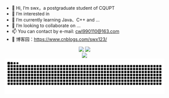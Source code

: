 - 👋 Hi, I’m swx，a postgraduate student of CQUPT
- 👀 I’m interested in 
- 🌱 I’m currently learning Java、C++ and ...
- 💞️ I’m looking to collaborate on ...
- 📫 You can contact by e-mail: cwl990110@163.com
- 🎈 博客园：https://www.cnblogs.com/swx123/

<!---
[https://github.com/anuraghazra/github-readme-stats/blob/master/docs/readme_cn.md](https://www.yuque.com/achuan-2/blog/dq718n)
--->
<div align="center">
<span>  </span>
<img height="170px" src="https://github-readme-stats.vercel.app/api?username=578223592" /><span>  </span><img height="170px" src="https://github-readme-stats.vercel.app/api/top-langs/?username=Achuan-2&layout=compact&langs_count=8" />
<span>  </span>
</div>

<div align="center">
    <img src="https://activity-graph.herokuapp.com/graph?username=578223592&theme=minimal" />
</div>


<picture>
  <source media="(prefers-color-scheme: dark)" srcset="https://raw.githubusercontent.com/578223592/578223592/output/github-contribution-grid-snake-dark.svg">
  <source media="(prefers-color-scheme: light)" srcset="https://raw.githubusercontent.com/578223592/578223592/output/github-contribution-grid-snake.svg">
  <img alt="github contribution grid snake animation" src="https://raw.githubusercontent.com/578223592/578223592/output/github-contribution-grid-snake.svg">
</picture>
